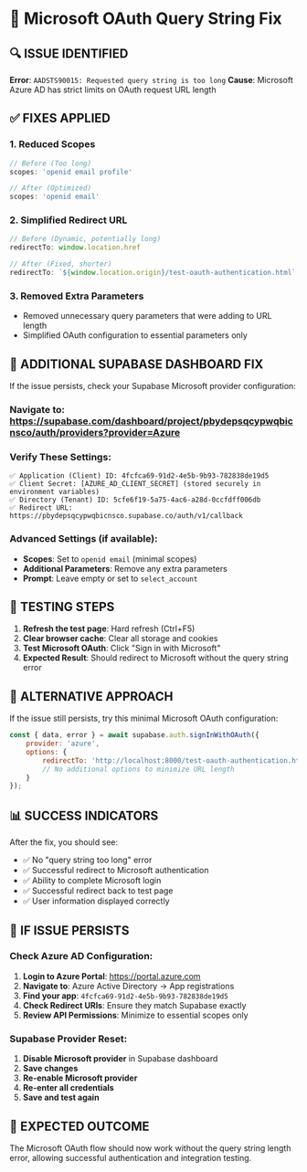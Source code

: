 # 🔧 Microsoft OAuth Query String Fix

## 🔍 **ISSUE IDENTIFIED**
**Error**: `AADSTS90015: Requested query string is too long`
**Cause**: Microsoft Azure AD has strict limits on OAuth request URL length

## ✅ **FIXES APPLIED**

### **1. Reduced Scopes**
```javascript
// Before (Too long)
scopes: 'openid email profile'

// After (Optimized)
scopes: 'openid email'
```

### **2. Simplified Redirect URL**
```javascript
// Before (Dynamic, potentially long)
redirectTo: window.location.href

// After (Fixed, shorter)
redirectTo: `${window.location.origin}/test-oauth-authentication.html`
```

### **3. Removed Extra Parameters**
- Removed unnecessary query parameters that were adding to URL length
- Simplified OAuth configuration to essential parameters only

## 🚀 **ADDITIONAL SUPABASE DASHBOARD FIX**

If the issue persists, check your Supabase Microsoft provider configuration:

### **Navigate to**: https://supabase.com/dashboard/project/pbydepsqcypwqbicnsco/auth/providers?provider=Azure

### **Verify These Settings**:
```
✅ Application (Client) ID: 4fcfca69-91d2-4e5b-9b93-782838de19d5
✅ Client Secret: [AZURE_AD_CLIENT_SECRET] (stored securely in environment variables)
✅ Directory (Tenant) ID: 5cfe6f19-5a75-4ac6-a28d-0ccfdff006db
✅ Redirect URL: https://pbydepsqcypwqbicnsco.supabase.co/auth/v1/callback
```

### **Advanced Settings (if available)**:
- **Scopes**: Set to `openid email` (minimal scopes)
- **Additional Parameters**: Remove any extra parameters
- **Prompt**: Leave empty or set to `select_account`

## 🧪 **TESTING STEPS**

1. **Refresh the test page**: Hard refresh (Ctrl+F5)
2. **Clear browser cache**: Clear all storage and cookies
3. **Test Microsoft OAuth**: Click "Sign in with Microsoft"
4. **Expected Result**: Should redirect to Microsoft without the query string error

## 🔄 **ALTERNATIVE APPROACH**

If the issue still persists, try this minimal Microsoft OAuth configuration:

```javascript
const { data, error } = await supabase.auth.signInWithOAuth({
    provider: 'azure',
    options: {
        redirectTo: 'http://localhost:8000/test-oauth-authentication.html'
        // No additional options to minimize URL length
    }
});
```

## 📊 **SUCCESS INDICATORS**

After the fix, you should see:
- ✅ No "query string too long" error
- ✅ Successful redirect to Microsoft authentication
- ✅ Ability to complete Microsoft login
- ✅ Successful redirect back to test page
- ✅ User information displayed correctly

## 🚨 **IF ISSUE PERSISTS**

### **Check Azure AD Configuration**:
1. **Login to Azure Portal**: https://portal.azure.com
2. **Navigate to**: Azure Active Directory → App registrations
3. **Find your app**: `4fcfca69-91d2-4e5b-9b93-782838de19d5`
4. **Check Redirect URIs**: Ensure they match Supabase exactly
5. **Review API Permissions**: Minimize to essential scopes only

### **Supabase Provider Reset**:
1. **Disable Microsoft provider** in Supabase dashboard
2. **Save changes**
3. **Re-enable Microsoft provider**
4. **Re-enter all credentials**
5. **Save and test again**

## 🎯 **EXPECTED OUTCOME**

The Microsoft OAuth flow should now work without the query string length error, allowing successful authentication and integration testing.
